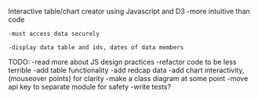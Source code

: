 Interactive table/chart creator using Javascript and D3
	-more intuitive than code

	-must access data securely

	-display data table and ids, dates of data members

TODO:
	-read more about JS design practices
	-refactor code to be less terrible
	-add table functionality
	-add redcap data
	-add chart interactivity, (mouseover points) for clarity
	-make a class diagram at some point
	-move api key to separate module for safety
	-write tests?

